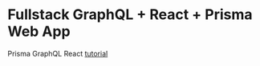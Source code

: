 # Fullstack GraphQL + React + Prisma Web App
Prisma GraphQL React [tutorial](https://www.prisma.io/blog/e2e-type-safety-graphql-react-1-I2GxIfxkSZ)
